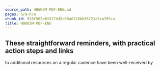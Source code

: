 ```yaml
---
source_path: H06K3M-PDF-ENG.md
pages: n/a-n/a
chunk_id: 928f905e01517bd2c00a0126bb36721a5ca399ca
title: H06K3M-PDF-ENG
---
```

## These straightforward reminders, with practical action steps and links

to additional resources on a regular cadence have been well-received by
